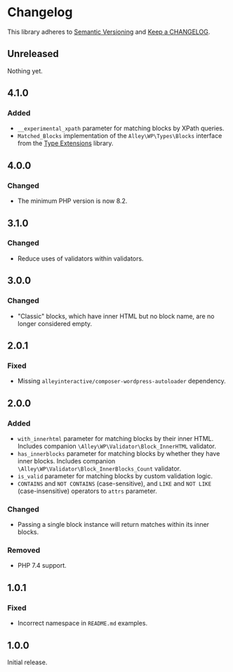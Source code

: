 # Changelog

This library adheres to [Semantic Versioning](https://semver.org/) and [Keep a CHANGELOG](https://keepachangelog.com/en/1.0.0/).

## Unreleased

Nothing yet.

## 4.1.0

### Added

- `__experimental_xpath` parameter for matching blocks by XPath queries.
- `Matched_Blocks` implementation of the `Alley\WP\Types\Blocks` interface from the [Type Extensions](https://github.com/alleyinteractive/wp-type-extensions/) library.

## 4.0.0

### Changed

- The minimum PHP version is now 8.2.

## 3.1.0

### Changed

- Reduce uses of validators within validators.

## 3.0.0

### Changed

- "Classic" blocks, which have inner HTML but no block name, are no longer considered empty.

## 2.0.1

### Fixed

- Missing `alleyinteractive/composer-wordpress-autoloader` dependency.

## 2.0.0

### Added

- `with_innerhtml` parameter for matching blocks by their inner HTML. Includes companion `\Alley\WP\Validator\Block_InnerHTML` validator.
- `has_innerblocks` parameter for matching blocks by whether they have inner blocks. Includes companion `\Alley\WP\Validator\Block_InnerBlocks_Count` validator.
- `is_valid` parameter for matching blocks by custom validation logic.
- `CONTAINS` and `NOT CONTAINS` (case-sensitive), and `LIKE` and `NOT LIKE` (case-insensitive) operators to `attrs` parameter.

### Changed

- Passing a single block instance will return matches within its inner blocks.

### Removed

- PHP 7.4 support.

## 1.0.1

### Fixed

- Incorrect namespace in `README.md` examples.

## 1.0.0

Initial release.
